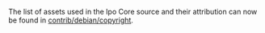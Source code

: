 The list of assets used in the Ipo Core source and their attribution can now be found in [contrib/debian/copyright](../contrib/debian/copyright).
